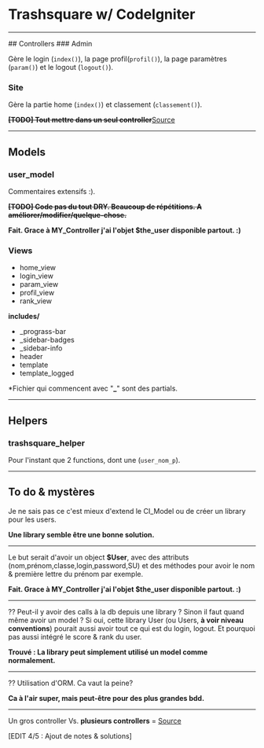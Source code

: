 # Trashsquare w/ CodeIgniter
<hr>
## Controllers
### Admin

Gère le login (`index()`), la page profil(`profil()`), la page paramètres (`param()`) et le logout (`logout()`).

### Site

Gère la partie home (`index()`) et classement (`classement()`).

~~**[TODO] Tout mettre dans un seul controller**~~[Source][1]

<hr>

## Models

### user_model
Commentaires extensifs :).

~~**[TODO] Code pas du tout DRY. Beaucoup de répétitions. A améliorer/modifier/quelque-chose.**~~

**Fait. Grace à MY_Controller j'ai l'objet $the_user disponible partout. :)**

### Views

- home_view
- login_view
- param_view
- profil_view
- rank_view

**includes/**

- _prograss-bar
- _sidebar-badges
- _sidebar-info
- header
- template
- template_logged

*Fichier qui commencent avec "**_**" sont des partials.
****
## Helpers
### trashsquare_helper
Pour l'instant que 2 functions, dont une (`user_nom_p`).

****

## To do & mystères
Je ne sais pas ce c'est mieux d'extend le CI_Model ou de créer un library pour les users. 

**Une library semble être une bonne solution.**
****

Le but serait d'avoir un object **$User**, avec des attributs (nom,prénom,classe,login,password,SU) et des méthodes pour avoir le nom & première lettre du prénom par exemple.

**Fait. Grace à MY_Controller j'ai l'objet $the_user disponible partout. :)**

****

?? Peut-il y avoir des calls à la db depuis une library ?
Sinon il faut quand même avoir un model ? Si oui, cette library User (ou Users, **à voir niveau conventions**) pourait aussi avoir tout ce qui est du login, logout. Et pourquoi pas aussi intégré le score & rank du user.

**Trouvé : La library peut simplement utilisé un model comme normalement.**

****

?? Utilisation d'ORM. Ca vaut la peine?

**Ca à l'air super, mais peut-être pour des plus grandes bdd.**

****

Un gros controller Vs. **plusieurs controllers** = [Source][1]


[EDIT 4/5 : Ajout de notes & solutions]


[1]: http://stackoverflow.com/a/10150332/1117716
